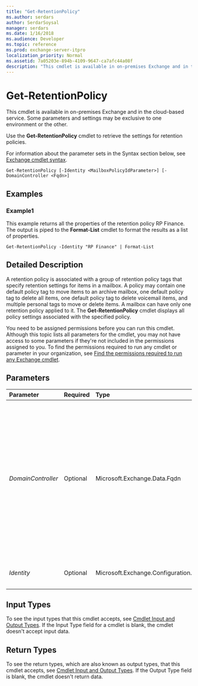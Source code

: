 ```yaml
---
title: "Get-RetentionPolicy"
ms.author: serdars
author: SerdarSoysal
manager: serdars
ms.date: 1/16/2018
ms.audience: Developer
ms.topic: reference
ms.prod: exchange-server-itpro
localization_priority: Normal
ms.assetid: 7a05203e-894b-4109-9647-ca7afc44a08f
description: "This cmdlet is available in on-premises Exchange and in the cloud-based service. Some parameters and settings may be exclusive to one environment or the other."
---
```


# Get-RetentionPolicy

This cmdlet is available in on-premises Exchange and in the cloud-based service. Some parameters and settings may be exclusive to one environment or the other. 
  
Use the **Get-RetentionPolicy** cmdlet to retrieve the settings for retention policies.
  
For information about the parameter sets in the Syntax section below, see [Exchange cmdlet syntax](https://technet.microsoft.com/library/bb123552.aspx). 
  
```
Get-RetentionPolicy [-Identity <MailboxPolicyIdParameter>] [-DomainController <Fqdn>]

```

## Examples
<a name="Examples"> </a>

### Example1

This example returns all the properties of the retention policy RP Finance. The output is piped to the **Format-List** cmdlet to format the results as a list of properties.
  
```
Get-RetentionPolicy -Identity "RP Finance" | Format-List
```

## Detailed Description
<a name="DetailedDescription"> </a>

A retention policy is associated with a group of retention policy tags that specify retention settings for items in a mailbox. A policy may contain one default policy tag to move items to an archive mailbox, one default policy tag to delete all items, one default policy tag to delete voicemail items, and multiple personal tags to move or delete items. A mailbox can have only one retention policy applied to it. The **Get-RetentionPolicy** cmdlet displays all policy settings associated with the specified policy.
  
You need to be assigned permissions before you can run this cmdlet. Although this topic lists all parameters for the cmdlet, you may not have access to some parameters if they're not included in the permissions assigned to you. To find the permissions required to run any cmdlet or parameter in your organization, see [Find the permissions required to run any Exchange cmdlet](https://technet.microsoft.com/library/mt432940.aspx).
  
## Parameters
<a name="DetailedDescription"> </a>

|**Parameter**|**Required**|**Type**|**Description**|
|:-----|:-----|:-----|:-----|
| _DomainController_ <br/> |Optional  <br/> |Microsoft.Exchange.Data.Fqdn  <br/> |This parameter is available only in on-premises Exchange.  <br/> The _DomainController_ parameter specifies the domain controller that's used by this cmdlet to read data from or write data to Active Directory. You identify the domain controller by its fully qualified domain name (FQDN). For example, `dc01.contoso.com`.  <br/> |
| _Identity_ <br/> |Optional  <br/> |Microsoft.Exchange.Configuration.Tasks.MailboxPolicyIdParameter  <br/> |The _Identity_ parameter specifies the policy name. <br/> |
   
## Input Types
<a name="InputTypes"> </a>

To see the input types that this cmdlet accepts, see [Cmdlet Input and Output Types](http://go.microsoft.com/fwlink/p/?linkId=616387). If the Input Type field for a cmdlet is blank, the cmdlet doesn't accept input data. 
  
## Return Types
<a name="ReturnTypes"> </a>

To see the return types, which are also known as output types, that this cmdlet accepts, see [Cmdlet Input and Output Types](http://go.microsoft.com/fwlink/p/?linkId=616387). If the Output Type field is blank, the cmdlet doesn't return data. 
  

